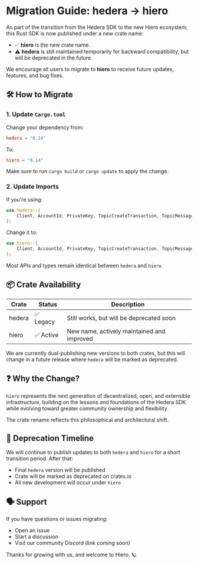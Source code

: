 # Migration Guide: hedera → hiero

As part of the transition from the Hedera SDK to the new Hiero ecosystem, this Rust SDK is now published under a new crate name:

-   ✅ **hiero** is the new crate name.
-   ⚠️ **hedera** is still maintained temporarily for backward compatibility, but will be deprecated in the future.

We encourage all users to migrate to **hiero** to receive future updates, features, and bug fixes.

## 🛠 How to Migrate

### 1. Update `Cargo.toml`

Change your dependency from:

```toml
hedera = "0.14"
```

To:

```toml
hiero = "0.14"
```

Make sure to run `cargo build` or `cargo update` to apply the change.

### 2. Update Imports

If you're using:

```rust
use hedera::{
    Client, AccountId, PrivateKey, TopicCreateTransaction, TopicMessageQuery, TopicMessageSubmitTransaction,
};
```

Change it to:

```rust
use hiero::{
    Client, AccountId, PrivateKey, TopicCreateTransaction, TopicMessageQuery, TopicMessageSubmitTransaction,
};
```

Most APIs and types remain identical between `hedera` and `hiero`.

## 📦 Crate Availability

| Crate  | Status    | Description                                |
| ------ | --------- | ------------------------------------------ |
| hedera | ✅ Legacy | Still works, but will be deprecated soon   |
| hiero  | ✅ Active | New name, actively maintained and improved |

We are currently dual-publishing new versions to both crates, but this will change in a future release where `hedera` will be marked as deprecated.

## ❓ Why the Change?

`hiero` represents the next generation of decentralized, open, and extensible infrastructure, building on the lessons and foundations of the Hedera SDK while evolving toward greater community ownership and flexibility.

The crate rename reflects this philosophical and architectural shift.

## 📅 Deprecation Timeline

We will continue to publish updates to both `hedera` and `hiero` for a short transition period. After that:

-   Final `hedera` version will be published
-   Crate will be marked as deprecated on crates.io
-   All new development will occur under `hiero`

## 🗣 Support

If you have questions or issues migrating:

-   Open an issue
-   Start a discussion
-   Visit our community Discord (link coming soon)

Thanks for growing with us, and welcome to Hiero. 🪐
